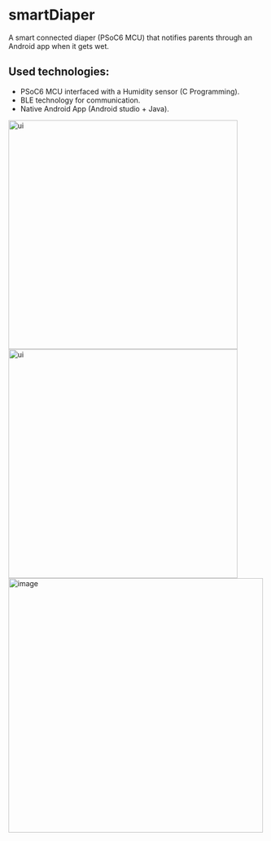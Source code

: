 # smartDiaper
A smart connected diaper (PSoC6 MCU) that notifies parents through an Android app when it gets wet.
## Used technologies:
- PSoC6 MCU interfaced with a Humidity sensor (C Programming).
- BLE technology for communication.
- Native Android App (Android studio + Java).


<img width="450" alt="ui" src="https://user-images.githubusercontent.com/95744398/224300709-325d4f33-dfab-49c0-aa87-1213f596d28d.png">

<img width="450" alt="ui" src="https://user-images.githubusercontent.com/95744398/224301289-b0a6d58e-b03a-4269-9f31-c4ac43dd5a5e.png">

<img width="500" alt="image" src="https://user-images.githubusercontent.com/95744398/224300446-7f523f9d-d238-470b-b25c-1560a671db43.png">


